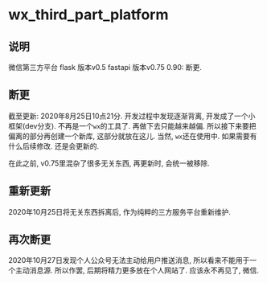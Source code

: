 # wx_third_part_platform
## 说明
微信第三方平台
flask 版本v0.5
fastapi 版本v0.75
0.90: 断更.

## 断更
截至更新: 2020年8月25日10点21分.
开发过程中发现逐渐背离, 开发成了一个小框架(dev分支). 不再是一个`wx`的工具了. 再做下去只能越来越偏.
所以接下来要把偏离的部分再创建一个新库, 这部分就放在这儿. 当然, `wx`还在使用中. 如果需要有什么后续修改. 还是会更新的.

在此之前, v0.75里混杂了很多无关东西, 再更新时, 会统一被移除.

## 重新更新
2020年10月25日将无关东西拆离后, 作为纯粹的三方服务平台重新维护.

## 再次断更
2020年10月27日发现个人公众号无法主动给用户推送消息, 所以看来不能用于一个主动消息源. 所以作罢, 后期将精力更多放在个人网站了. 应该永不再见了, 微信.
